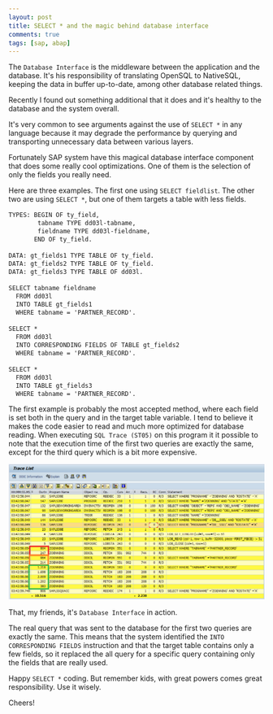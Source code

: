 ```yaml
---
layout: post
title: SELECT * and the magic behind database interface
comments: true
tags: [sap, abap]
---
```


The `Database Interface` is the middleware between the application and the database. It's his responsibility of translating OpenSQL to NativeSQL, keeping the data in buffer up-to-date, among other database related things.

Recently I found out something additional that it does and it's healthy to the database and the system overall.

It's very common to see arguments against the use of `SELECT *` in any language because it may degrade the performance by querying and transporting unnecessary data between various layers.

Fortunately SAP system have this magical database interface component that does some really cool optimizations. One of them is the selection of only the fields you really need.

Here are three examples. The first one using `SELECT fieldlist`. The other two are using `SELECT *`, but one of them targets a table with less fields.

```abap
TYPES: BEGIN OF ty_field,
        tabname TYPE dd03l-tabname,
        fieldname TYPE dd03l-fieldname,
       END OF ty_field.

DATA: gt_fields1 TYPE TABLE OF ty_field.
DATA: gt_fields2 TYPE TABLE OF ty_field.
DATA: gt_fields3 TYPE TABLE OF dd03l.

SELECT tabname fieldname
  FROM dd03l
  INTO TABLE gt_fields1
  WHERE tabname = 'PARTNER_RECORD'.

SELECT *
  FROM dd03l
  INTO CORRESPONDING FIELDS OF TABLE gt_fields2
  WHERE tabname = 'PARTNER_RECORD'.

SELECT *
  FROM dd03l
  INTO TABLE gt_fields3
  WHERE tabname = 'PARTNER_RECORD'.
```

The first example is probably the most accepted method, where each field is set both in the query and in the target table variable. I tend to believe it makes the code easier to read and much more optimized for database reading. When executing `SQL Trace (ST05)` on this program it it possible to note that the execution time of the first two queries are exactly the same, except for the third query which is a bit more expensive.

![](/public/images/st05-select-all.png)

That, my friends, it's `Database Interface` in action.

The real query that was sent to the database for the first two queries are exactly the same. This means that the system identified the `INTO CORRESPONDING FIELDS` instruction and that the target table contains only a few fields, so it replaced the all query for a specific query containing only the fields that are really used.

Happy `SELECT *` coding. But remember kids, with great powers comes great responsibility. Use it wisely.

Cheers!